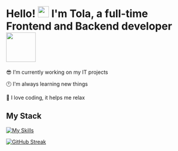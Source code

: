 # <div>Hello! <img src="https://emojis.slackmojis.com/emojis/images/1531849430/4246/blob-sunglasses.gif?1531849430" width="30"/> I'm Tola, a full-time Frontend and Backend developer <img src="https://media.giphy.com/media/WUlplcMpOCEmTGBtBW/giphy.gif" width="80">


😎 I’m currently working on my IT projects

🕛 I'm always learning new things

🌲 I love coding, it helps me relax
</div>  

## <div>My Stack</div>

[![My Skills](https://skillicons.dev/icons?i=html,css,scss,js,react,next,gulp,figma,git,npm,netlify,vercel,wordpress,phpstorm,vscode,docker,windows&)](https://skillicons.dev)

[![GitHub Streak](http://github-readme-streak-stats.herokuapp.com?user=tagtwp&theme=transparent&hide_border=true)](https://git.io/streak-stats)


